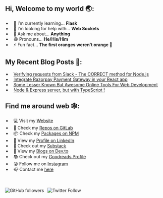 
## &nbsp;Hi, Welcome to my world 🌏:
  - &nbsp; 🌱 I’m currently learning... **Flask**
- &nbsp; 🤔 I’m looking for help with... **Web Sockets**
- &nbsp; 💬 Ask me about... **Anything**
- &nbsp; 😄 Pronouns... **He/His/Him** 
- &nbsp; ⚡ Fun fact... **The first oranges weren’t orange 🍊**

## &nbsp;My Recent Blog Posts 📓:
- &nbsp; [Verifying requests from Slack - The CORRECT method for Node.js](https://dev.to/soumyadey/verifying-requests-from-slack-the-correct-method-for-nodejs-417i)
- &nbsp; [Integrate Razorpay Payment Gateway in your React app](https://dev.to/soumyadey/integrate-razorpay-in-your-react-app-2nib)
- &nbsp; [Some Lesser Known But Awesome Online Tools For Web Development](https://dev.to/soumyadey/some-lesser-known-but-awesome-online-tools-for-web-development-10fa)
- &nbsp; [Node & Express server, but with TypeScript !](https://dev.to/soumyadey/node-express-server-but-with-typescript-2h6e)

## &nbsp;Find me around web 🕸:
- &nbsp; 💻 Visit my [Website](https://soumyadey.netlify.app/)
- &nbsp; 🦊 Check my [Repos on GitLab](https://gitlab.com/Soumya-Dey)
- &nbsp; 📦 Check my [Packages on NPM](https://www.npmjs.com/~soumyadey)
- &nbsp; 🔗 View my [Profile on LinkedIn](https://www.linkedin.com/in/soumya-dey-kolkata/)
- &nbsp; 🌟 Check out my [Substack](https://soumyadey.substack.com/)
- &nbsp; 📝 View my [Blogs on Dev.to](https://dev.to/soumyadey)
- &nbsp; 📚 Check out my [Goodreads Profile](https://www.goodreads.com/dobby__the_free_elf)
- &nbsp; 😜 Follow me on [Instagram](https://www.instagram.com/dobby_the_free_elf/)
- &nbsp; 📪 Contact me [here](mailto:soumyadey200@hotmail.com)

<br/>

&nbsp;![GitHub followers](https://img.shields.io/github/followers/Soumya-Dey?style=social)&nbsp;&nbsp; ![Twitter Follow](https://img.shields.io/twitter/follow/soumyadey2001?style=social)
<br/>

